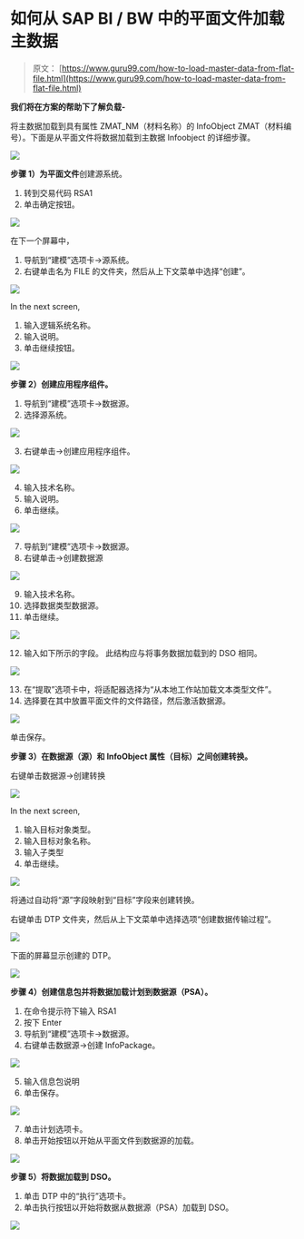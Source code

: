 # 如何从 SAP BI / BW 中的平面文件加载主数据

> 原文： [https://www.guru99.com/how-to-load-master-data-from-flat-file.html](https://www.guru99.com/how-to-load-master-data-from-flat-file.html)

**我们将在方案的帮助下了解负载-**

将主数据加载到具有属性 ZMAT_NM（材料名称）的 InfoObject ZMAT（材料编号）。下面是从平面文件将数据加载到主数据 Infoobject 的详细步骤。

![](img/cb30717098dd3d4054397eb34676beb2.png)

**步骤 1）为平面文件**创建源系统。

1.  转到交易代码 RSA1
2.  单击确定按钮。

![](img/66f49a0dcb1cf93efdc00d8f50df4c0a.png)

在下一个屏幕中，

1.  导航到“建模”选项卡->源系统。
2.  右键单击名为 FILE 的文件夹，然后从上下文菜单中选择“创建”。

![](img/669eb8e3e94265d1973cd755687138d2.png)

In the next screen,

1.  输入逻辑系统名称。
2.  输入说明。
3.  单击继续按钮。

![](img/5d1c27a8132bced7c065c9c9682a9394.png)

**步骤 2）创建应用程序组件。**

1.  导航到“建模”选项卡->数据源。
2.  选择源系统。

![](img/004e09ece591c66685aed98895f42fef.png)

3.  右键单击->创建应用程序组件。

![](img/ab9e725cec2564618ae74b77efa8536f.png)

4.  输入技术名称。
5.  输入说明。
6.  单击继续。

![](img/e988887b7221ca444c86814058a57a1f.png)

7.  导航到“建模”选项卡->数据源。
8.  右键单击->创建数据源

![](img/fcc4a29648183c1352a8fdde6a068e7c.png)

9.  输入技术名称。
10.  选择数据类型数据源。
11.  单击继续。

![](img/22335d8a55e131223127d1aaaee1d5f3.png)

12.  输入如下所示的字段。 此结构应与将事务数据加载到的 DSO 相同。

![](img/3c98335c09fe7679cb817a2fad100a86.png)

13.  在“提取”选项卡中，将适配器选择为“从本地工作站加载文本类型文件”。
14.  选择要在其中放置平面文件的文件路径，然后激活数据源。

![](img/f9f0bd66ab92ef2ce48a9bd65eb6b21d.png)

单击保存。

**步骤 3）在数据源（源）和 InfoObject 属性（目标）之间创建转换。**

右键单击数据源->创建转换

![](img/c22a8646c0e855e3a89877ba676d7729.png)

In the next screen,

1.  输入目标对象类型。
2.  输入目标对象名称。
3.  输入子类型
4.  单击继续。

![](img/ebd8d570f0b8b1c431f4ec9b0a7eb21e.png)

将通过自动将“源”字段映射到“目标”字段来创建转换。

右键单击 DTP 文件夹，然后从上下文菜单中选择选项“创建数据传输过程”。

![](img/74de02e910be93d76a6b02a282e7a1ed.png)

下面的屏幕显示创建的 DTP。

![](img/4f27ab36fb4df0d822dbee2dd9f8b7a5.png)

**步骤 4）创建信息包并将数据加载计划到数据源（PSA）。**

1.  在命令提示符下输入 RSA1
2.  按下 Enter
3.  导航到“建模”选项卡->数据源。
4.  右键单击数据源->创建 InfoPackage。

![](img/f5efca96d3219ed78894f17506676920.png)

5.  输入信息包说明
6.  单击保存。

![](img/c21dfda8bddad5aa4a24f7a23c8e6eb8.png)

7.  单击计划选项卡。
8.  单击开始按钮以开始从平面文件到数据源的加载。

![](img/6f6a827ca2135b0f438dc4a1478a8c63.png)

**步骤 5）将数据加载到 DSO。**

1.  单击 DTP 中的“执行”选项卡。
2.  单击执行按钮以开始将数据从数据源（PSA）加载到 DSO。

![](img/0099c03e87b92a12d52247ce09a4da0a.png)